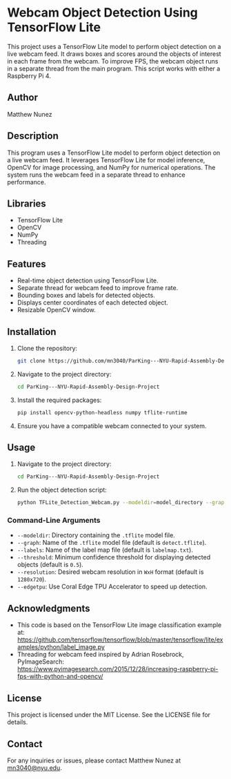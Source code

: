 # Webcam Object Detection Using TensorFlow Lite

This project uses a TensorFlow Lite model to perform object detection on a live webcam feed. It draws boxes and scores around the objects of interest in each frame from the webcam. To improve FPS, the webcam object runs in a separate thread from the main program. This script works with either a Raspberry Pi 4.

## Author

Matthew Nunez

## Description

This program uses a TensorFlow Lite model to perform object detection on a live webcam feed. It leverages TensorFlow Lite for model inference, OpenCV for image processing, and NumPy for numerical operations. The system runs the webcam feed in a separate thread to enhance performance.

## Libraries

- TensorFlow Lite
- OpenCV
- NumPy
- Threading

## Features

- Real-time object detection using TensorFlow Lite.
- Separate thread for webcam feed to improve frame rate.
- Bounding boxes and labels for detected objects.
- Displays center coordinates of each detected object.
- Resizable OpenCV window.

## Installation

1. Clone the repository:
    ```bash
    git clone https://github.com/mn3040/ParKing---NYU-Rapid-Assembly-Design-Project
    ```

2. Navigate to the project directory:
    ```bash
    cd ParKing---NYU-Rapid-Assembly-Design-Project
    ```

3. Install the required packages:
    ```bash
    pip install opencv-python-headless numpy tflite-runtime
    ```

4. Ensure you have a compatible webcam connected to your system.

## Usage

1. Navigate to the project directory:
    ```bash
    cd ParKing---NYU-Rapid-Assembly-Design-Project
    ```

2. Run the object detection script:
    ```bash
    python TFLite_Detection_Webcam.py --modeldir=model_directory --graph=model_file.tflite --labels=labelmap.txt --threshold=0.5 --resolution=1280x720
    ```

### Command-Line Arguments

- `--modeldir`: Directory containing the `.tflite` model file.
- `--graph`: Name of the `.tflite` model file (default is `detect.tflite`).
- `--labels`: Name of the label map file (default is `labelmap.txt`).
- `--threshold`: Minimum confidence threshold for displaying detected objects (default is `0.5`).
- `--resolution`: Desired webcam resolution in `WxH` format (default is `1280x720`).
- `--edgetpu`: Use Coral Edge TPU Accelerator to speed up detection.

## Acknowledgments

- This code is based on the TensorFlow Lite image classification example at: https://github.com/tensorflow/tensorflow/blob/master/tensorflow/lite/examples/python/label_image.py
- Threading for webcam feed inspired by Adrian Rosebrock, PyImageSearch: https://www.pyimagesearch.com/2015/12/28/increasing-raspberry-pi-fps-with-python-and-opencv/

## License

This project is licensed under the MIT License. See the LICENSE file for details.

## Contact

For any inquiries or issues, please contact Matthew Nunez at [mn3040@nyu.edu](mailto:mn3040@nyu.edu).
